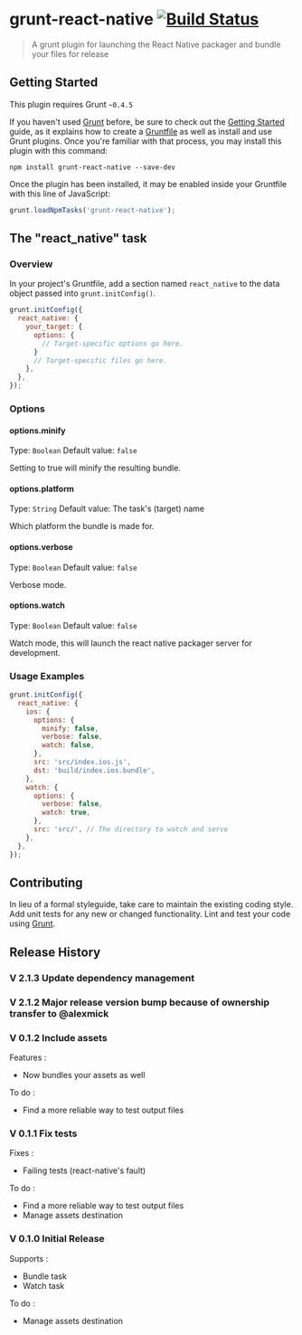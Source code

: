# grunt-react-native [![Build Status](https://travis-ci.org/alexmick/grunt-react-native.svg?branch=master)](https://travis-ci.org/alexmick/grunt-react-native)

> A grunt plugin for launching the React Native packager and bundle your files for release

## Getting Started
This plugin requires Grunt `~0.4.5`

If you haven't used [Grunt](http://gruntjs.com/) before, be sure to check out the [Getting Started](http://gruntjs.com/getting-started) guide, as it explains how to create a [Gruntfile](http://gruntjs.com/sample-gruntfile) as well as install and use Grunt plugins. Once you're familiar with that process, you may install this plugin with this command:

```shell
npm install grunt-react-native --save-dev
```

Once the plugin has been installed, it may be enabled inside your Gruntfile with this line of JavaScript:

```js
grunt.loadNpmTasks('grunt-react-native');
```

## The "react_native" task

### Overview
In your project's Gruntfile, add a section named `react_native` to the data object passed into `grunt.initConfig()`.

```js
grunt.initConfig({
  react_native: {
    your_target: {
      options: {
        // Target-specific options go here.
      }
      // Target-specific files go here.
    },
  },
});
```

### Options

#### options.minify
Type: `Boolean`
Default value: `false`

Setting to true will minify the resulting bundle.

#### options.platform
Type: `String`
Default value: The task's (target) name

Which platform the bundle is made for.

#### options.verbose
Type: `Boolean`
Default value: `false`

Verbose mode.

#### options.watch
Type: `Boolean`
Default value: `false`

Watch mode, this will launch the react native packager server for development.

### Usage Examples

```js
grunt.initConfig({
  react_native: {
    ios: {
      options: {
        minify: false,
        verbose: false,
        watch: false,
      },
      src: 'src/index.ios.js',
      dst: 'build/index.ios.bundle',
    },
    watch: {
      options: {
        verbose: false,
        watch: true,
      },
      src: 'src/', // The directory to watch and serve
    },
  },
});
```

## Contributing
In lieu of a formal styleguide, take care to maintain the existing coding style. Add unit tests for any new or changed functionality. Lint and test your code using [Grunt](http://gruntjs.com/).

## Release History

### V 2.1.3 Update dependency management

### V 2.1.2 Major release version bump because of ownership transfer to @alexmick

### V 0.1.2 Include assets

Features :
* Now bundles your assets as well
 
To do :
* Find a more reliable way to test output files

### V 0.1.1 Fix tests

Fixes :
* Failing tests (react-native's fault)
 
To do :
* Find a more reliable way to test output files
* Manage assets destination


### V 0.1.0 Initial Release

Supports :
* Bundle task
* Watch task
 
To do :
* Manage assets destination
